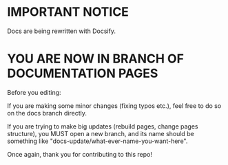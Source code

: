 # IMPORTANT NOTICE

Docs are being rewritten with Docsify.



# YOU ARE NOW IN BRANCH OF DOCUMENTATION PAGES

Before you editing:

If you are making some minor changes (fixing typos etc.), feel free to do so on the docs branch directly.

If you are trying to make big updates (rebuild pages, change pages structure), you MUST open a new branch, and its name should be something like "docs-update/what-ever-name-you-want-here".

Once again, thank you for contributing to this repo!
